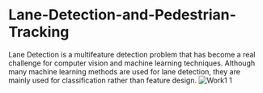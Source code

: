 # Lane-Detection-and-Pedestrian-Tracking
Lane Detection is a multifeature detection problem that has become a real challenge for computer vision and machine learning techniques. Although many machine learning methods are used for lane detection, they are mainly used for classification rather than feature design.
![Work1 1](https://user-images.githubusercontent.com/61486909/125823221-cf9b82a1-93ed-49a7-b1d8-6dd5400fd6d6.png)
